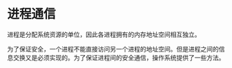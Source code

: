 # 进程通信

进程是分配系统资源的单位，因此各进程拥有的内存地址空间相互独立。

为了保证安全，一个进程不能直接访问另一个进程的地址空间。但是进程之间的信息交换又是必须实现的。为了保证进程间的安全通信，操作系统提供了一些方法。

